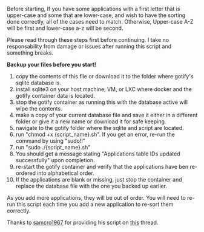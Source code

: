 Before starting, If you have some applications with a first letter that is upper-case and some that are lower-case, and wish to have the sorting done correctly, all of the cases need to match. Otherwise, Upper-case A-Z will be first and lower-case a-z will be second.

Please read through these steps first before continuing. I take no responsability from damage or issues after running this script and something breaks. 

**Backup your files before you start!**

1. copy the contents of this file or download it to the folder where gotify's sqlite database is.
2. install sqlite3 on your host machine, VM, or LXC where docker and the gotify container data is located.
3. stop the gotify container as running this with the database active will wipe the contents.
4. make a copy of your current database file and save it either in a different folder or give it a new name or download it for safe keeping.
5. navigate to the gotify folder where the sqlite and script are located.
6. run "chmod +x {script_name}.sh". If you get an error, re-run the command by using "sudo!!"
7. run "sudo ./{script_name}.sh"
8. You should get a message stating "Applications table IDs updated successfully" upon completion.
9. re-start the gotify container and verify that the applications have ben re-ordered into alphabetical order.
10. If the applications are blank or missing, just stop the container and replace the database file with the one you backed up earlier.

As you add more applications, they will be out of order. You will need to re-run this script each time you add a new application to re-sort them correctly.


Thanks to [samcro1967](https://github.com/samcro1967) for providing his script on [this](https://github.com/gotify/server/issues/358#issuecomment-2316326913) thread.
